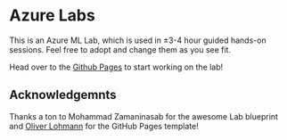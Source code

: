 # Azure Labs

This is an Azure ML Lab, which is used in ±3-4 hour guided hands-on sessions. Feel free to adopt and change them as you see fit.

Head over to the [Github Pages](https://sahiep.github.io/aml-hands-on-lab/) to start working on the lab!

## Acknowledgemnts

Thanks a ton to Mohammad Zamaninasab for the awesome Lab blueprint and [Oliver Lohmann](https://github.com/ohlohmann) for the GitHub Pages template!
